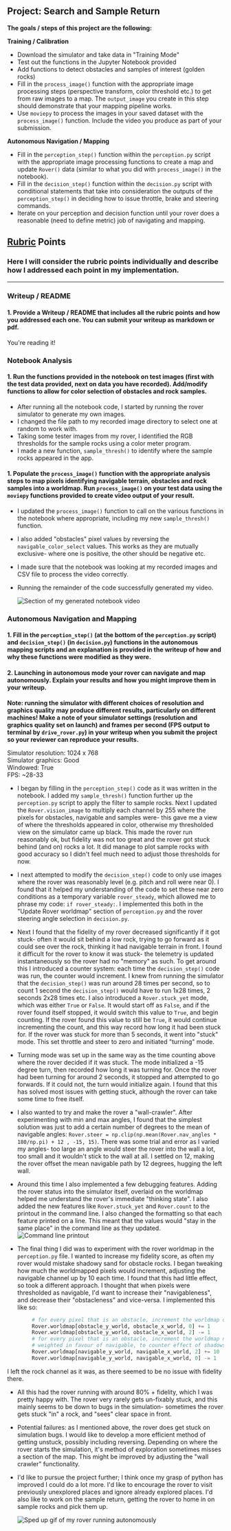 ## Project: Search and Sample Return



**The goals / steps of this project are the following:**  

**Training / Calibration**  

* Download the simulator and take data in "Training Mode"
* Test out the functions in the Jupyter Notebook provided
* Add functions to detect obstacles and samples of interest (golden rocks)
* Fill in the `process_image()` function with the appropriate image processing steps (perspective transform, color threshold etc.) to get from raw images to a map.  The `output_image` you create in this step should demonstrate that your mapping pipeline works.
* Use `moviepy` to process the images in your saved dataset with the `process_image()` function.  Include the video you produce as part of your submission.

**Autonomous Navigation / Mapping**

* Fill in the `perception_step()` function within the `perception.py` script with the appropriate image processing functions to create a map and update `Rover()` data (similar to what you did with `process_image()` in the notebook).
* Fill in the `decision_step()` function within the `decision.py` script with conditional statements that take into consideration the outputs of the `perception_step()` in deciding how to issue throttle, brake and steering commands.
* Iterate on your perception and decision function until your rover does a reasonable (need to define metric) job of navigating and mapping.  

[//]: # (Image References)

[image1]: ./misc/notebook_video.gif
[image2]: ./misc/rover.gif
[image3]: ./misc/screenshot2.png

## [Rubric](https://review.udacity.com/#!/rubrics/916/view) Points
### Here I will consider the rubric points individually and describe how I addressed each point in my implementation.  

---
### Writeup / README

#### 1. Provide a Writeup / README that includes all the rubric points and how you addressed each one.  You can submit your writeup as markdown or pdf.  

You're reading it!

### Notebook Analysis
#### 1. Run the functions provided in the notebook on test images (first with the test data provided, next on data you have recorded). Add/modify functions to allow for color selection of obstacles and rock samples.
* After running all the notebook code, I started by running the rover simulator to generate my own images.
* I changed the file path to my recorded image directory to select one at random to work with.
* Taking some tester images from my rover, I identified the RGB thresholds for the sample rocks using a color meter program.
* I made a new function, `sample_thresh()` to identify where the sample rocks appeared in the app.

#### 1. Populate the `process_image()` function with the appropriate analysis steps to map pixels identifying navigable terrain, obstacles and rock samples into a worldmap.  Run `process_image()` on your test data using the `moviepy` functions provided to create video output of your result.
* I updated the `process_image()` function to call on the various functions in the notebook where appropriate, including my new `sample_thresh()` function.
* I also added "obstacles" pixel values by reversing the `navigable_color_select` values. This works as they are mutually exclusive- where one is positive, the other should be negative etc.
* I made sure that the notebook was looking at my recorded images and CSV file to process the video correctly.
* Running the remainder of the code successfully generated my video.

  ![Section of my generated notebook video][image1]
### Autonomous Navigation and Mapping

#### 1. Fill in the `perception_step()` (at the bottom of the `perception.py` script) and `decision_step()` (in `decision.py`) functions in the autonomous mapping scripts and an explanation is provided in the writeup of how and why these functions were modified as they were.


#### 2. Launching in autonomous mode your rover can navigate and map autonomously.  Explain your results and how you might improve them in your writeup.  

**Note: running the simulator with different choices of resolution and graphics quality may produce different results, particularly on different machines!  Make a note of your simulator settings (resolution and graphics quality set on launch) and frames per second (FPS output to terminal by `drive_rover.py`) in your writeup when you submit the project so your reviewer can reproduce your results.**

Simulator resolution: 1024 x 768  
Simulator graphics: Good  
Windowed: True  
FPS: ~28-33  

* I began by filling in the `perception_step()` code as it was written in the notebook. I added my `sample_thresh()` function further up the `perception.py` script to apply the filter to sample rocks. Next I updated the `Rover.vision_image` to multiply each channel by 255 where the pixels for obstacles, navigable and samples were- this gave me a view of where the thresholds appeared in color, otherwise my thresholded view on the simulator came up black. This made the rover run reasonably ok, but fidelity was not too great and the rover got stuck behind (and on) rocks a lot. It did manage to plot sample rocks with good accuracy so I didn't feel much need to adjust those thresholds for now.  


* I next attempted to modify the `decision_step()` code to only use images where the rover was reasonably level (e.g. pitch and roll were near 0). I found that it helped my understanding of the code to set these near zero conditions as a temporary variable `rover_steady`, which allowed me to phrase my code: `if rover_steady:`. I implemented this both in the "Update Rover worldmap" section of `perception.py` and the rover steering angle selection in `decision.py`.  


* Next I found that the fidelity of my rover decreased significantly if it got stuck- often it would sit behind a low rock, trying to go forward as it could see over the rock, thinking it had navigable terrain in front. I found it difficult for the rover to know it was stuck- the telemetry is updated instantaneously so the rover had no "memory" as such. To get around this I introduced a counter system: each time the `decision_step()` code was run, the counter would increment. I knew from running the simulator that the `decision_step()` was run around 28 times per second, so to count 1 second the `decision_step()` would have to run 1x28 times, 2 seconds 2x28 times etc. I also introduced a `Rover.stuck_yet` mode, which was either `True` or `False`. It would start off as `False`, and if the rover found itself stopped, it would switch this value to `True`, and begin counting. If the rover found this value to still be `True`, it would continue incrementing the count, and this way record how long it had been stuck for. If the rover was stuck for more than 5 seconds, it went into "stuck" mode. This set throttle and steer to zero and initiated "turning" mode.  


* Turning mode was set up in the same way as the time counting above where the rover decided if it was stuck. The mode initialized a -15 degree turn, then recorded how long it was turning for. Once the rover had been turning for around 2 seconds, it stopped and attempted to go forwards. If it could not, the turn would initialize again. I found that this has solved most issues with getting stuck, although the rover can take some time to free itself.  


* I also wanted to try and make the rover a "wall-crawler". After experimenting with min and max angles, I found that the simplest solution was just to add a certain number of degrees to the mean of navigable angles:
`Rover.steer = np.clip(np.mean(Rover.nav_angles * 180/np.pi) + 12 , -15, 15)`. There was some trial and error as I varied my angles- too large an angle would steer the rover into the wall a lot, too small and it wouldn't stick to the wall at all. I settled on 12, making the rover offset the mean navigable path by 12 degrees, hugging the left wall.   


* Around this time I also implemented a few debugging features. Adding the rover status into the simulator itself, overlaid on the worldmap helped me understand the rover's immediate "thinking state". I also added the new features like `Rover.stuck_yet` and `Rover.count` to the printout in the command line. I also changed the formatting so that each feature printed on a line. This meant that the values would "stay in the same place" in the command line as they updated.  
  ![Command line printout][image3]


* The final thing I did was to experiment with the rover worldmap in the `perception.py` file. I wanted to increase my fidelity score, as often my rover would mistake shadowy sand for obstacle rocks. I began tweaking how much the worldmapped pixels would increment, adjusting the navigable channel up by 10 each time. I found that this had little effect, so took a different approach. I thought that when pixels were thresholded as navigable, I'd want to increase their "navigableness", and decrease their "obstacleness" and vice-versa. I implemented this like so:  
```python
        # for every pixel that is an obstacle, increment the worldmap obstacle channel by 1, decrease the navigable channel by 1
        Rover.worldmap[obstacle_y_world, obstacle_x_world, 0] += 1
        Rover.worldmap[obstacle_y_world, obstacle_x_world, 2] -= 1
        # for every pixel that is an obstacle, increment the worldmap navigable channel by 10, decrease the obstacle channel by 1
        # weighted in favour of navigable, to counter effect of shadows on RGB threshold
        Rover.worldmap[navigable_y_world, navigable_x_world, 2] += 10
        Rover.worldmap[navigable_y_world, navigable_x_world, 0] -= 1
```
I left the rock channel as it was, as there seemed to be no issue with fidelity there.    

* All this had the rover running with around 80% + fidelity, which I was pretty happy with. The rover very rarely gets un-fixably stuck, and this mainly seems to be down to bugs in the simulation- sometimes the rover gets stuck "in" a rock, and "sees" clear space in front.


* Potential failures: as I mentioned above, the rover does get stuck on simulation bugs. I would like to develop a more efficient method of getting unstuck, possibly including reversing. Depending on where the rover starts the simulation, it's method of exploration sometimes misses a section of the map. This might be improved by adjusting the "wall crawler" functionality.

* I'd like to pursue the project further; I think once my grasp of python has improved I could do a lot more. I'd like to encourage the rover to visit previously unexplored places and ignore already explored places. I'd also like to work on the sample return, getting the rover to home in on sample rocks and pick them up.

  ![Sped up gif of my rover running autonomously][image2]
